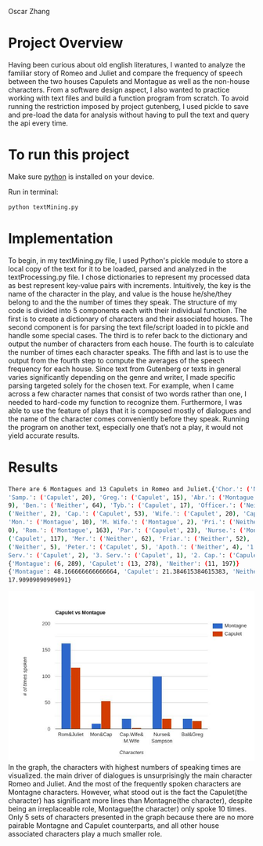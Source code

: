 Oscar Zhang

# Project Overview
Having been curious about old english literatures, I wanted to analyze the familiar story of
Romeo and Juliet and compare the frequency of speech between the two houses Capulets and
Montague as well as the non-house characters. From a software design aspect, I also wanted
to practice working with text files and build a function program from scratch. To avoid running
the restriction imposed by project gutenberg, I used pickle to save and pre-load the data for
analysis without having to pull the text and query the api every time.

# To run this project
Make sure [python](https://www.python.org/downloads/) is installed on your device. 

Run in terminal:
```bash
python textMining.py
```

# Implementation
To begin, in my textMining.py file, I used Python's pickle module to store a local copy of the text
for it to be loaded, parsed and analyzed in the textProcessing.py file. I chose dictionaries to
represent my processed data as best represent key-value pairs with increments. Intuitively, the
key is the name of the character in the play, and value is the house he/she/they belong to and
the the number of times they speak. The structure of my code is divided into 5 components
each with their individual function. The first is to create a dictionary of characters and their
associated houses. The second component is for parsing the text file/script loaded in to pickle
and handle some special cases. The third is to refer back to the dictionary and output the
number of characters from each house. The fourth is to calculate the number of times each
character speaks. The fifth and last is to use the output from the fourth step to compute the
averages of the speech frequency for each house.
Since text from Gutenberg or texts in general varies significantly depending on the genre and
writer, I made specific parsing targeted solely for the chosen text. For example, when I came
across a few character names that consist of two words rather than one, I needed to hard-code
my function to recognize them. Furthermore, I was able to use the feature of plays that it is
composed mostly of dialogues and the name of the character comes conveniently before they
speak. Running the program on another text, especially one that’s not a play, it would not yield
accurate results.

# Results
```bash
There are 6 Montagues and 13 Capulets in Romeo and Juliet.{'Chor.': ('Neither', 2),
'Samp.': ('Capulet', 20), 'Greg.': ('Capulet', 15), 'Abr.': ('Montague', 5), 'Bal.': ('Montague',
9), 'Ben.': ('Neither', 64), 'Tyb.': ('Capulet', 17), 'Officer.': ('Neither', 2), 'Citizens.':
('Neither', 2), 'Cap.': ('Capulet', 53), 'Wife.': ('Capulet', 20), 'Cap. Wife.': ('Capulet', 0),
'Mon.': ('Montague', 10), 'M. Wife.': ('Montague', 2), 'Pri.': ('Neither', 0), 'Prin.': ('Neither',
0), 'Rom.': ('Montague', 163), 'Par.': ('Capulet', 23), 'Nurse.': ('Montague', 100), 'Jul.':
('Capulet', 117), 'Mer.': ('Neither', 62), 'Friar.': ('Neither', 52), 'Laur.': ('Neither', 4), 'John.':
('Neither', 5), 'Peter.': ('Capulet', 5), 'Apoth.': ('Neither', 4), '1. Serv.': ('Capulet', 3), '2.
Serv.': ('Capulet', 2), '3. Serv.': ('Capulet', 1), '2. Cap.': ('Capulet', 2)}
{'Montague': (6, 289), 'Capulet': (13, 278), 'Neither': (11, 197)}
{'Montague': 48.166666666666664, 'Capulet': 21.384615384615383, 'Neither':
17.90909090909091}
```
![ Data visualized](/images/visualization.png)
In the graph, the characters with highest numbers of speaking times are visualized. the main
driver of dialogues is unsurprisingly the main character Romeo and Juliet. And the most of the
frequently spoken characters are Montagne characters. However, what stood out is the fact the
Capulet(the character) has significant more lines than Montagne(the character), despite being
an irreplaceable role, Montague(the character) only spoke 10 times. Only 5 sets of characters
presented in the graph because there are no more pairable Montagne and Capulet
counterparts, and all other house associated characters play a much smaller role.
